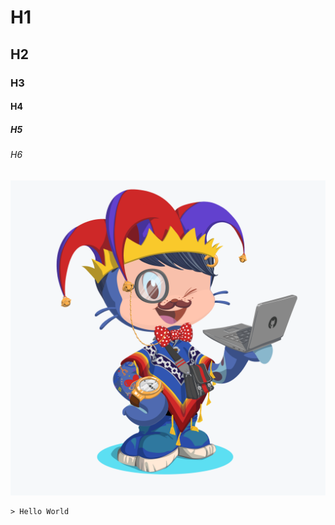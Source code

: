 # H1
## H2
### H3
#### H4
##### H5
###### H6

![Image of Octocat](https://raw.githubusercontent.com/G1Joshi/Assets/refs/heads/main/octocat.png)

```
> Hello World
```
